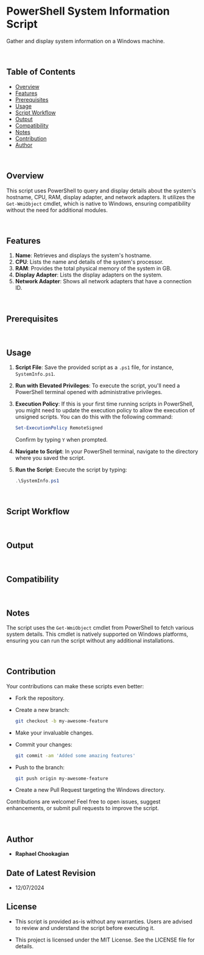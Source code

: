 # PowerShell System Information Script

Gather and display system information on a Windows machine.

<br>

## **Table of Contents**

- [Overview](#overview)
- [Features](#features)
- [Prerequisites](#prerequisites)
- [Usage](#usage)
- [Script Workflow](#script-workflow)
- [Output](#output)
- [Compatibility](#compatibility)
- [Notes](#notes)
- [Contribution](#contribution)
- [Author](#author)

<br>

## **Overview**

This script uses PowerShell to query and display details about the system's hostname, CPU, RAM, display adapter, and network adapters. It utilizes the `Get-WmiObject` cmdlet, which is native to Windows, ensuring compatibility without the need for additional modules.

<br>

## **Features**


1. **Name**: Retrieves and displays the system's hostname.
2. **CPU**: Lists the name and details of the system's processor.
3. **RAM**: Provides the total physical memory of the system in GB.
4. **Display Adapter**: Lists the display adapters on the system.
5. **Network Adapter**: Shows all network adapters that have a connection ID.

<br>

## **Prerequisites**

<br>

## **Usage**

1. **Script File**: Save the provided script as a `.ps1` file, for instance, `SystemInfo.ps1`.
2. **Run with Elevated Privileges**: To execute the script, you'll need a PowerShell terminal opened with administrative privileges.
3. **Execution Policy**: If this is your first time running scripts in PowerShell, you might need to update the execution policy to allow the execution of unsigned scripts. You can do this with the following command:

   ```powershell
   Set-ExecutionPolicy RemoteSigned
   ```

   Confirm by typing `Y` when prompted.
4. **Navigate to Script**: In your PowerShell terminal, navigate to the directory where you saved the script.
5. **Run the Script**: Execute the script by typing:

   ```powershell
   .\SystemInfo.ps1
   ```

<br>

## **Script Workflow**

<br>

## **Output**




<br>

## **Compatibility**



<br>

## **Notes**

The script uses the `Get-WmiObject` cmdlet from PowerShell to fetch various system details. This cmdlet is natively supported on Windows platforms, ensuring you can run the script without any additional installations.

<br>

## **Contribution**

Your contributions can make these scripts even better:

- Fork the repository.
- Create a new branch:

  ```bash
  git checkout -b my-awesome-feature
  ```

- Make your invaluable changes.
- Commit your changes:

  ```bash
  git commit -am 'Added some amazing features'
  ```

- Push to the branch:

  ```bash
  git push origin my-awesome-feature
  ```

- Create a new Pull Request targeting the Windows directory.

Contributions are welcome! Feel free to open issues, suggest enhancements, or submit pull requests to improve the script.


<br>

## **Author**

- **Raphael Chookagian**

## **Date of Latest Revision**

- 12/07/2024

## **License**

- This script is provided as-is without any warranties. Users are advised to review and understand the script before executing it.

- This project is licensed under the MIT License. See the LICENSE file for details.
